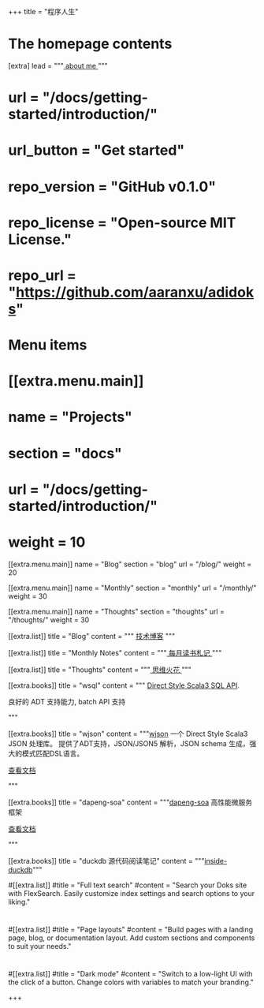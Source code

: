 +++
title = "程序人生"

# The homepage contents
[extra]
lead = """<a href="/authors/wangzx/"> about me </a> """

# url = "/docs/getting-started/introduction/"
# url_button = "Get started"
# repo_version = "GitHub v0.1.0"
# repo_license = "Open-source MIT License."
# repo_url = "https://github.com/aaranxu/adidoks"

# Menu items
# [[extra.menu.main]]
# name = "Projects"
# section = "docs"
# url = "/docs/getting-started/introduction/"
# weight = 10

[[extra.menu.main]]
name = "Blog"
section = "blog"
url = "/blog/"
weight = 20

[[extra.menu.main]]
name = "Monthly"
section = "monthly"
url = "/monthly/"
weight = 30

[[extra.menu.main]]
name = "Thoughts"
section = "thoughts"
url = "/thoughts/"
weight = 30

[[extra.list]]
title = "Blog"
content = """ <a href="/blog/"> 技术博客</a> """

[[extra.list]]
title = "Monthly Notes"
content = """<a href="/monthly/"> 每月读书札记 </a>"""

[[extra.list]]
title = "Thoughts"
content = """<a href="/thoughts/"> 思维火花 </a>"""

[[extra.books]]
title = "wsql"
content = """
<a href="https://github.com/wangzaixiang/wsql"> Direct Style Scala3 SQL API</a>.
<p>良好的 ADT 支持能力, batch API 支持</p>
"""

[[extra.books]]
title = "wjson"
content = """<a href="https://github.com/wangzaixiang/wjson/">wjson</a> 一个 Direct Style Scala3 JSON 处理库。
提供了ADT支持，JSON/JSON5 解析，JSON schema 生成，强大的模式匹配DSL语言。
<p><a href="/wjson/index.html">查看文档</a></p>
"""

[[extra.books]]
title = "dapeng-soa"
content = """<a href="https://github.com/dapeng-soa/dapeng-soa">dapeng-soa</a> 高性能微服务框架
<p><a href="https://dapeng-soa.github.io">查看文档</a></p>
"""

[[extra.books]]
title = "duckdb 源代码阅读笔记"
content = """<a href="/inside-duckdb/index.html">inside-duckdb</a>"""

#[[extra.list]]
#title = "Full text search"
#content = "Search your Doks site with FlexSearch. Easily customize index settings and search options to your liking."
#
#[[extra.list]]
#title = "Page layouts"
#content = "Build pages with a landing page, blog, or documentation layout. Add custom sections and components to suit your needs."
#
#[[extra.list]]
#title = "Dark mode"
#content = "Switch to a low-light UI with the click of a button. Change colors with variables to match your branding."

+++
